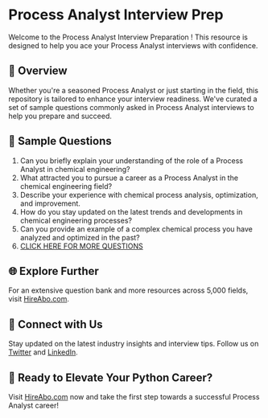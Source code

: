 # Process Analyst Interview Prep

Welcome to the Process Analyst Interview Preparation ! This resource is designed to help you ace your Process Analyst interviews with confidence.

## 🚀 Overview

Whether you're a seasoned Process Analyst or just starting in the field, this repository is tailored to enhance your interview readiness. We've curated a set of sample questions commonly asked in Process Analyst interviews to help you prepare and succeed.

## 📝 Sample Questions

1. Can you briefly explain your understanding of the role of a Process Analyst in chemical engineering?
2. What attracted you to pursue a career as a Process Analyst in the chemical engineering field?
3. Describe your experience with chemical process analysis, optimization, and improvement.
4. How do you stay updated on the latest trends and developments in chemical engineering processes?
5. Can you provide an example of a complex chemical process you have analyzed and optimized in the past?
6. [CLICK HERE FOR MORE QUESTIONS](https://hireabo.com/job/3_4_30/Process%20Analyst)

## 🌐 Explore Further

For an extensive question bank and more resources across 5,000 fields, visit [HireAbo.com](https://www.hireabo.com).

## 📱 Connect with Us

Stay updated on the latest industry insights and interview tips. Follow us on [Twitter](https://twitter.com/hireabo) and [LinkedIn](https://www.linkedin.com/in/hire-abo-3609972a8/).

## 🚀 Ready to Elevate Your Python Career?

Visit [HireAbo.com](https://www.hireabo.com) now and take the first step towards a successful Process Analyst career!